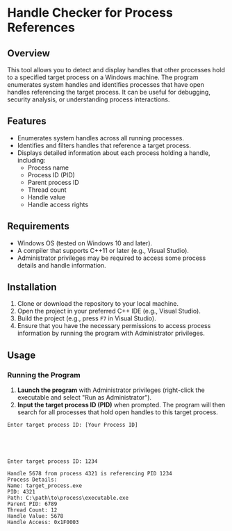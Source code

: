 # Handle Checker for Process References

## Overview
This tool allows you to detect and display handles that other processes hold to a specified target process on a Windows machine. The program enumerates system handles and identifies processes that have open handles referencing the target process. It can be useful for debugging, security analysis, or understanding process interactions.

## Features
- Enumerates system handles across all running processes.
- Identifies and filters handles that reference a target process.
- Displays detailed information about each process holding a handle, including:
  - Process name
  - Process ID (PID)
  - Parent process ID
  - Thread count
  - Handle value
  - Handle access rights

## Requirements
- Windows OS (tested on Windows 10 and later).
- A compiler that supports C++11 or later (e.g., Visual Studio).
- Administrator privileges may be required to access some process details and handle information.

## Installation
1. Clone or download the repository to your local machine.
2. Open the project in your preferred C++ IDE (e.g., Visual Studio).
3. Build the project (e.g., press `F7` in Visual Studio).
4. Ensure that you have the necessary permissions to access process information by running the program with Administrator privileges.

## Usage

### Running the Program
1. **Launch the program** with Administrator privileges (right-click the executable and select "Run as Administrator").
2. **Input the target process ID (PID)** when prompted. The program will then search for all processes that hold open handles to this target process.

```text
Enter target process ID: [Your Process ID]





Enter target process ID: 1234

Handle 5678 from process 4321 is referencing PID 1234
Process Details:
Name: target_process.exe
PID: 4321
Path: C:\path\to\process\executable.exe
Parent PID: 6789
Thread Count: 12
Handle Value: 5678
Handle Access: 0x1F0003


